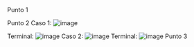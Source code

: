 Punto 1 

Punto 2
Caso 1:
![image](https://github.com/user-attachments/assets/3ec3a32f-6ba3-431e-a735-05574fee7558)

Terminal:
![image](https://github.com/user-attachments/assets/fe72902e-3f02-43b4-8f0b-e02afe9e05e3)
Caso 2:
![image](https://github.com/user-attachments/assets/004198f7-1831-48af-85c0-af521c86160d)
Terminal:
![image](https://github.com/user-attachments/assets/ad4d2159-874a-4fbd-87cf-703b2087e8fb)
Punto 3
